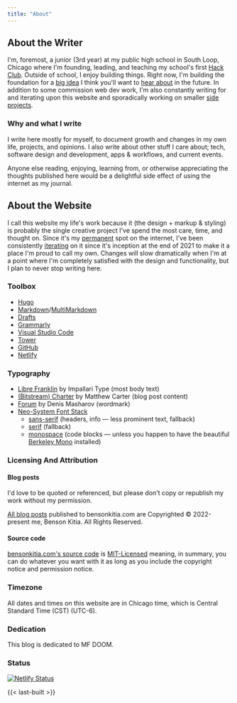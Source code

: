 ```yaml
---
title: "About"
---
```


## About the Writer

I'm, foremost, a junior (3rd year) at my public high school in South Loop, Chicago where I'm founding, leading, and teaching my school's first [Hack Club](https://hackclub.com). Outside of school, I enjoy building things. Right now, I'm building the foundation for a [big idea](https://realize.lol) I think you'll want to [hear about](/subscribe/#project-updates) in the future. In addition to some commission web dev work, I'm also constantly writing for and iterating upon this website and sporadically working on smaller [side projects](/projects).

### Why and what I write

I write here mostly for myself, to document growth and changes in my own life, projects, and opinions. I also write about other stuff I care about; tech, software design and development, apps & workflows, and current events.

Anyone else reading, enjoying, learning from, or otherwise appreciating the thoughts published here would be a delightful side effect of using the internet as my journal.

## About the Website

I call this website my life's work because it (the design + markup & styling) is probably the single creative project I've spend the most care, time, and thought on. Since it's my [permanent](/tags/content-permanence/) spot on the internet, I've been consistently [iterating](https://github.com/bensonkitia/bensonkitia.com/commits/main) on it since it's inception at the end of 2021 to make it a place I'm proud to call my own. Changes will slow dramatically when I'm at a point where I'm completely satisfied with the design and functionality, but I plan to never stop writing here.

### Toolbox

- [Hugo](https://gohugo.io/)
- [Markdown](https://daringfireball.net/projects/markdown/)/[MultiMarkdown](https://fletcherpenney.net/multimarkdown/)
- [Drafts](https://getdrafts.com)
- [Grammarly](https://grammarly.com/)
- [Visual Studio Code](https://code.visualstudio.com/)
- [Tower](https://www.git-tower.com/mac)
- [GitHub](https://github.com/)
- [Netlify](https://netlify.com/)

### Typography

- [Libre Franklin](https://fonts.google.com/specimen/Libre+Franklin) by Impallari Type (most body text)
- [(Bitstream) Charter](https://fonts.google.com/specimen/Libre+Franklin) by Matthew Carter (blog post content)
- [Forum](https://fonts.google.com/specimen/Forum) by Denis Masharov (wordmark)
- [Neo-System Font Stack](https://opensource.bensonkitia.com/neo-system-font-stack/)
  - [sans-serif](https://opensource.bensonkitia.com/neo-system-font-stack/#sans-serif) (headers, info — less prominent text, fallback)
  - [serif](https://opensource.bensonkitia.com/neo-system-font-stack/#serif) (fallback)
  - [monospace](https://opensource.bensonkitia.com/neo-system-font-stack/#monospace) (code blocks — unless you happen to have the beautiful [Berkeley Mono](https://berkeleygraphics.com/typefaces/berkeley-mono/) installed)

### Licensing And Attribution

#### Blog posts

I'd love to be quoted or referenced, but please don't copy or republish my work without my permission.

[All blog posts](https://bensonkitia.com/blog) published to bensonkitia.com are Copyrighted © 2022-present me, Benson Kitia. All Rights Reserved.

#### Source code

[bensonkitia.com's source code](https://github.com/bensonkitia/bensonkitia.com) is [MIT-Licensed](https://github.com/bensonkitia/bensonkitia.com/blob/main/LICENSE) meaning, in summary, you can do whatever you want with it as long as you include the copyright notice and permission notice.

### Timezone

All dates and times on this website are in Chicago time, which is Central Standard Time (CST) (UTC-6).

### Dedication

This blog is dedicated to MF DOOM.

### Status

[![Netlify Status](https://api.netlify.com/api/v1/badges/0a5f99c5-bb7a-4f3c-a321-de1bf2ea87b2/deploy-status)](https://app.netlify.com/sites/bensonkitiacom/deploys)

{{< last-built >}}
